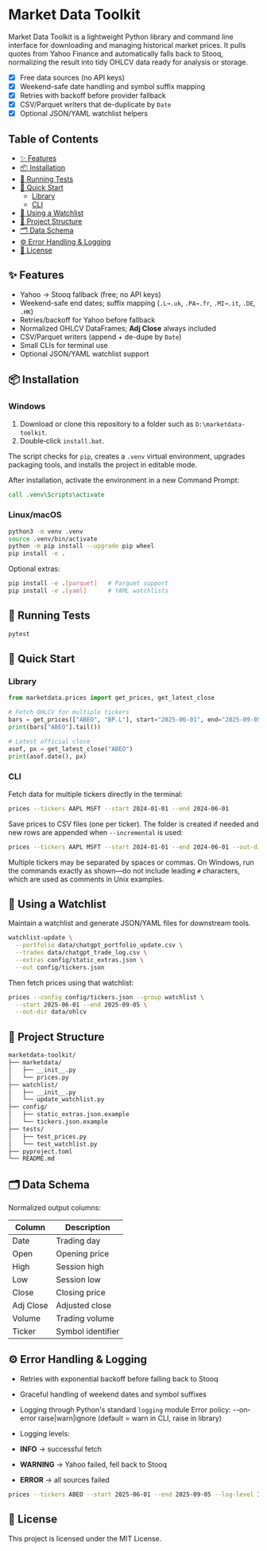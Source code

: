 # Market Data Toolkit

Market Data Toolkit is a lightweight Python library and command line interface for downloading and managing historical market prices. It pulls quotes from Yahoo Finance and automatically falls back to Stooq, normalizing the result into tidy OHLCV data ready for analysis or storage.

- [x] Free data sources (no API keys)
- [x] Weekend-safe date handling and symbol suffix mapping
- [x] Retries with backoff before provider fallback
- [x] CSV/Parquet writers that de-duplicate by `Date`
- [x] Optional JSON/YAML watchlist helpers

## Table of Contents
- [✨ Features](#-features)
- [📦 Installation](#-installation)
- [🧪 Running Tests](#-running-tests)
- [🚀 Quick Start](#-quick-start)
  - [Library](#library)
  - [CLI](#cli)
- [🧭 Using a Watchlist](#-using-a-watchlist)
- [🧰 Project Structure](#-project-structure)
- [🗂️ Data Schema](#-data-schema)
- [⚙️ Error Handling & Logging](#-error-handling--logging)
- [📜 License](#-license)

## ✨ Features
- Yahoo → Stooq fallback (free; no API keys)
- Weekend-safe end dates; suffix mapping (`.L→.uk`, `.PA→.fr`, `.MI→.it`, `.DE`, `.HK`)
- Retries/backoff for Yahoo before fallback
- Normalized OHLCV DataFrames; **Adj Close** always included
- CSV/Parquet writers (append + de-dupe by `Date`)
- Small CLIs for terminal use
- Optional JSON/YAML watchlist support

## 📦 Installation

### Windows

1. Download or clone this repository to a folder such as `D:\marketdata-toolkit`.
2. Double‑click `install.bat`.

The script checks for `pip`, creates a `.venv` virtual environment, upgrades packaging tools, and installs the project in editable mode.

After installation, activate the environment in a new Command Prompt:

```bat
call .venv\Scripts\activate
```

### Linux/macOS

```bash
python3 -m venv .venv
source .venv/bin/activate
python -m pip install --upgrade pip wheel
pip install -e .
```

Optional extras:

```bash
pip install -e .[parquet]   # Parquet support
pip install -e .[yaml]      # YAML watchlists
```

## 🧪 Running Tests
```bash
pytest
```

## 🚀 Quick Start
### Library
```python
from marketdata.prices import get_prices, get_latest_close

# Fetch OHLCV for multiple tickers
bars = get_prices(["ABEO", "BP.L"], start="2025-06-01", end="2025-09-05")
print(bars["ABEO"].tail())

# Latest official close
asof, px = get_latest_close("ABEO")
print(asof.date(), px)
```

### CLI

Fetch data for multiple tickers directly in the terminal:

```bash
prices --tickers AAPL MSFT --start 2024-01-01 --end 2024-06-01
```

Save prices to CSV files (one per ticker). The folder is created if needed and
new rows are appended when `--incremental` is used:

```bash
prices --tickers AAPL MSFT --start 2024-01-01 --end 2024-06-01 --out-dir data --incremental
```

Multiple tickers may be separated by spaces or commas. On Windows, run the
commands exactly as shown—do not include leading `#` characters, which are used
as comments in Unix examples.

## 🧭 Using a Watchlist
Maintain a watchlist and generate JSON/YAML files for downstream tools.
```bash
watchlist-update \
  --portfolio data/chatgpt_portfolio_update.csv \
  --trades data/chatgpt_trade_log.csv \
  --extras config/static_extras.json \
  --out config/tickers.json
```
Then fetch prices using that watchlist:
```bash
prices --config config/tickers.json --group watchlist \
  --start 2025-06-01 --end 2025-09-05 \
  --out-dir data/ohlcv
```

## 🧰 Project Structure
```bash
marketdata-toolkit/
├── marketdata/
│   ├── __init__.py
│   └── prices.py
├── watchlist/
│   ├── __init__.py
│   └── update_watchlist.py
├── config/
│   ├── static_extras.json.example
│   └── tickers.json.example
├── tests/
│   ├── test_prices.py
│   └── test_watchlist.py
├── pyproject.toml
└── README.md
```

## 🗂️ Data Schema
Normalized output columns:

| Column | Description |
|--------|-------------|
| Date   | Trading day |
| Open   | Opening price |
| High   | Session high |
| Low    | Session low |
| Close  | Closing price |
| Adj Close | Adjusted close |
| Volume | Trading volume |
| Ticker | Symbol identifier |

## ⚙️ Error Handling & Logging
- Retries with exponential backoff before falling back to Stooq
- Graceful handling of weekend dates and symbol suffixes
- Logging through Python's standard `logging` module
Error policy: --on-error raise|warn|ignore (default = warn in CLI, raise in library)

- Logging levels:
- **INFO** → successful fetch
- **WARNING** → Yahoo failed, fell back to Stooq
- **ERROR** → all sources failed
```bash
prices --tickers ABEO --start 2025-06-01 --end 2025-09-05 --log-level INFO
```

## 📜 License
This project is licensed under the MIT License.
